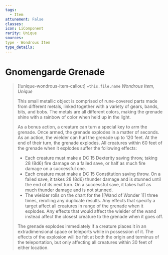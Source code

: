 ```yaml
---
tags:
  - Item
attunement: False
classes:
icon: LiComponent
rarity: Unique
sources:
type - Wondrous Item
type_details: 
---
```

# Gnomengarde Grenade
>[!unique-wondrous-item-callout] `=this.file.name`
>*Wondrous Item, Unique*
>
>This small metallic object is comprised of rune-covered parts made from different metals, linked together with a variety of gears, bands, bits, and bobs. The metals are all different colors, making the grenade shine with a rainbow of color when held up in the light.
>
>As a bonus action, a creature can turn a special key to arm the grenade. Once armed, the grenade explodes in a matter of seconds. As an action, the wielder can hurl the grenade up to 120 feet. At the end of their turn, the grenade explodes. All creatures within 60 feet of the grenade when it explodes suffer the following effects:
>
>* Each creature must make a DC 15 Dexterity saving throw, taking 28 (8d6) fire damage on a failed save, or half as much fire damage on a successful one.
>* Each creature must make a DC 15 Constitution saving throw. On a failed save, it takes 28 (8d6) thunder damage and is stunned until the end of its next turn. On a successful save, it takes half as much thunder damage and is not stunned.
>* The wielder rolls on the chart for the [[Wand of Wonder 1]] three times, rerolling any duplicate results. Any effects that specify a target affect all creatures in range of the grenade when it explodes. Any effects that would affect the wielder of the wand instead affect the closest creature to the grenade when it goes off.
>
>The grenade explodes immediately if a creature places it in an extradimensional space or teleports while in possession of it. The effects of the explosion will be felt at both the origin and terminus of the teleportation, but only affecting all creatures within 30 feet of either location.
>
>
